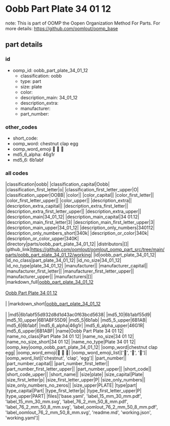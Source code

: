 # Oobb Part Plate 34 01 12  

note: This is part of OOMP the Oopen Organization Method For Parts. For more details: https://github.com/oomlout/oomp_base

##  part details





### id
* oomp_id: oobb_part_plate_34_01_12
  * classification: oobb
  * type: part
  * size: plate
  * color: 
  * description_main: 34_01_12
  * description_extra: 
  * manufacturer: 
  * part_number: 

### other_codes
* short_code: 
* oomp_word: chestnut clap egg
* oomp_word_emoji :chestnut: :clap: :egg:
* md5_6_alpha: 46g1r
* md5_6: 6b1abf

### all codes 
|classification|oobb|
|classification_capital|Oobb|
|classification_first_letter|o|
|classification_first_letter_upper|O|
|classification_upper|OOBB|
|color||
|color_capital||
|color_first_letter||
|color_first_letter_upper||
|color_upper||
|description_extra||
|description_extra_capital||
|description_extra_first_letter||
|description_extra_first_letter_upper||
|description_extra_upper||
|description_main|34_01_12|
|description_main_capital|34 01.12|
|description_main_first_letter|3|
|description_main_first_letter_upper|3|
|description_main_upper|34_01_12|
|description_only_numbers|340112|
|description_only_numbers_short|340k|
|description_or_color|340k|
|description_or_color_upper|340K|
|directory|parts/oobb_part_plate_34_01_12|
|distributors|[]|
|github_link|https://github.com/oomlout/oomlout_oomp_part_src/tree/main/parts/oobb_part_plate_34_01_12/working|
|id|oobb_part_plate_34_01_12|
|id_no_class|part_plate_34_01_12|
|id_no_size|34_01_12|
|id_no_type|plate_34_01_12|
|manufacturer||
|manufacturer_capital||
|manufacturer_first_letter||
|manufacturer_first_letter_upper||
|manufacturer_upper||
|manufacturers|[]|
|markdown_full|[oobb_part_plate_34_01_12](https://github.com/oomlout/oomlout_oomp_part_src/tree/main/parts/oobb_part_plate_34_01_12/working)<br>[](https://github.com/oomlout/oomlout_oomp_part_src/tree/main/parts/oobb_part_plate_34_01_12/working)<br>[Oobb Part Plate 34 01 12](https://github.com/oomlout/oomlout_oomp_part_src/tree/main/parts/oobb_part_plate_34_01_12/working)<br><br>|
|markdown_short|[oobb_part_plate_34_01_12](https://github.com/oomlout/oomlout_oomp_part_src/tree/main/parts/oobb_part_plate_34_01_12/working)<br><br>|
|md5|6b1abf55d932d8d1d43ac0f63bcd5638|
|md5_10|6b1abf55d9|
|md5_10_upper|6B1ABF55D9|
|md5_5|6b1ab|
|md5_5_upper|6B1AB|
|md5_6|6b1abf|
|md5_6_alpha|46g1r|
|md5_6_alpha_upper|46G1R|
|md5_6_upper|6B1ABF|
|name|Oobb Part Plate 34 01 12|
|name_no_class|Part Plate 34 01 12|
|name_no_size|34 01 12|
|name_no_size_short|34 01 12|
|name_no_type|Plate 34 01 12|
|oomp_key|oomp_oobb_part_plate_34_01_12|
|oomp_word|chestnut clap egg|
|oomp_word_emoji|:chestnut: :clap: :egg:|
|oomp_word_emoji_list|[':chestnut:', ':clap:', ':egg:']|
|oomp_word_list|['chestnut', 'clap', 'egg']|
|part_number||
|part_number_capital||
|part_number_first_letter||
|part_number_first_letter_upper||
|part_number_upper||
|short_code||
|short_code_upper||
|short_name||
|size|plate|
|size_capital|Plate|
|size_first_letter|p|
|size_first_letter_upper|P|
|size_only_numbers||
|size_only_numbers_no_zeros||
|size_upper|PLATE|
|type|part|
|type_capital|Part|
|type_first_letter|p|
|type_first_letter_upper|P|
|type_upper|PART|
|files|['base.yaml', 'label_15_mm_30_mm.pdf', 'label_15_mm_30_mm.svg', 'label_76_2_mm_50_8_mm.pdf', 'label_76_2_mm_50_8_mm.svg', 'label_oomlout_76_2_mm_50_8_mm.pdf', 'label_oomlout_76_2_mm_50_8_mm.svg', 'readme.md', 'working.json', 'working.yaml']|
